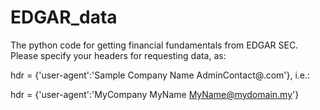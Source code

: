 # EDGAR_data
The python code for getting financial fundamentals from EDGAR SEC.
Please specify your headers for requesting data, as:

  hdr = {'user-agent':'Sample Company Name AdminContact@<sample company domain>.com'}, i.e.:
  
  hdr = {'user-agent':'MyCompany MyName MyName@mydomain.my'}
